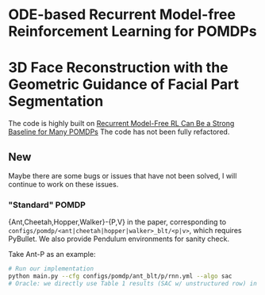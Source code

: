 # ODE-based Recurrent Model-free Reinforcement Learning for POMDPs
# 3D Face Reconstruction with the Geometric Guidance of Facial Part Segmentation


The code is highly built on [Recurrent Model-Free RL Can Be a Strong Baseline for Many POMDPs](https://github.com/twni2016/pomdp-baselines)
The code has not been fully refactored.

## New
Maybe there are some bugs or issues that have not been solved, I will continue to work on these issues.

### "Standard" POMDP

{Ant,Cheetah,Hopper,Walker}-{P,V} in the paper, corresponding to `configs/pomdp/<ant|cheetah|hopper|walker>_blt/<p|v>`, which requires PyBullet. We also provide Pendulum environments for sanity check.

Take Ant-P as an example:
```bash
# Run our implementation
python main.py --cfg configs/pomdp/ant_blt/p/rnn.yml --algo sac
# Oracle: we directly use Table 1 results (SAC w/ unstructured row) in https://arxiv.org/abs/2005.05719 as it is well-tuned
``` 
